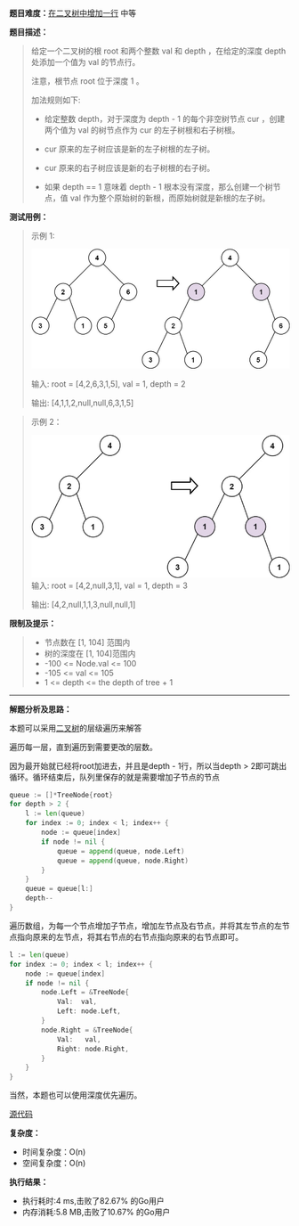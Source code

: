 **题目难度：**[在二叉树中增加一行](https://leetcode.cn/problems/add-one-row-to-tree/) 中等

**题目描述：**

> 给定一个二叉树的根 root 和两个整数 val 和 depth ，在给定的深度 depth 处添加一个值为 val 的节点行。
>
> 注意，根节点 root 位于深度 1 。
>
> 加法规则如下:
>
> - 给定整数 depth，对于深度为 depth - 1 的每个非空树节点 cur ，创建两个值为 val 的树节点作为 cur 的左子树根和右子树根。
>
> - cur 原来的左子树应该是新的左子树根的左子树。
>
> - cur 原来的右子树应该是新的右子树根的右子树。
>
> - 如果 depth == 1 意味着 depth - 1 根本没有深度，那么创建一个树节点，值 val 作为整个原始树的新根，而原始树就是新根的左子树。

**测试用例：**

> 示例 1:
>
> ![](../img/leetcode/623在二叉树中增加一行/addrow-tree.jpg)
> 
> 输入: root = [4,2,6,3,1,5], val = 1, depth = 2
>
> 输出: [4,1,1,2,null,null,6,3,1,5]


> 示例 2：
>
> ![](../img/leetcode/623在二叉树中增加一行/add2-tree.jpg)
> 输入: root = [4,2,null,3,1], val = 1, depth = 3
>
> 输出: [4,2,null,1,1,3,null,null,1]

**限制及提示：**
> - 节点数在 [1, 104] 范围内
> - 树的深度在 [1, 104]范围内
> - -100 <= Node.val <= 100
> - -105 <= val <= 105
> - 1 <= depth <= the depth of tree + 1

---
**解题分析及思路：**

本题可以采用[二叉树](../datastruct/bTree.md)的层级遍历来解答

遍历每一层，直到遍历到需要更改的层数。

因为最开始就已经将root加进去，并且是depth - 1行，所以当depth > 2即可跳出循环。循环结束后，队列里保存的就是需要增加子节点的节点
```go
queue := []*TreeNode{root}
for depth > 2 {
    l := len(queue)
    for index := 0; index < l; index++ {
        node := queue[index]
        if node != nil {
            queue = append(queue, node.Left)
            queue = append(queue, node.Right)
        }
    }
    queue = queue[l:]
    depth--
}
```

遍历数组，为每一个节点增加子节点，增加左节点及右节点，并将其左节点的左节点指向原来的左节点，将其右节点的右节点指向原来的右节点即可。
```go
l := len(queue)
for index := 0; index < l; index++ {
    node := queue[index]
    if node != nil {
        node.Left = &TreeNode{
            Val:  val,
            Left: node.Left,
        }
        node.Right = &TreeNode{
            Val:   val,
            Right: node.Right,
        }
    }
}
```

当然，本题也可以使用深度优先遍历。

[源代码](https://github.com/lomtom/algorithm-go/blob/main/leetcode/623在二叉树中增加一行_test.go)

**复杂度：**

- 时间复杂度：O(n)
- 空间复杂度：O(n)

**执行结果：**

- 执行耗时:4 ms,击败了82.67% 的Go用户
- 内存消耗:5.8 MB,击败了10.67% 的Go用户